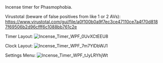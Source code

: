 Incense timer for Phasmophobia.

Virustotal (beware of false positives from like 1 or 2 AVs):
https://www.virustotal.com/gui/file/a0f100b0a9f7ec3ce47110ce7a4f70d8187f69506b2d96cfff6c1088bb761c2e

Timer Layout:
![Incense_Timer_WPF_0UvXCtEEU8](https://github.com/user-attachments/assets/03174145-ba78-4029-b779-5100b9872b9c)

Clock Layout:
![Incense_Timer_WPF_7m7YlDbWJ1](https://github.com/user-attachments/assets/69d95e9e-54c2-4f5b-9d68-5de44f831931)

Settings Menu:
![Incense_Timer_WPF_tJyLRYhjWt](https://github.com/user-attachments/assets/2984d4b4-e7a6-497c-b8ac-5a29ce0d9550)
